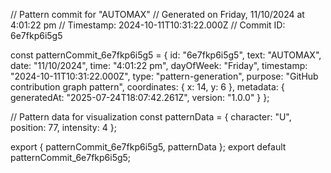 // Pattern commit for "AUTOMAX"
// Generated on Friday, 11/10/2024 at 4:01:22 pm
// Timestamp: 2024-10-11T10:31:22.000Z
// Commit ID: 6e7fkp6i5g5

const patternCommit_6e7fkp6i5g5 = {
  id: "6e7fkp6i5g5",
  text: "AUTOMAX",
  date: "11/10/2024",
  time: "4:01:22 pm",
  dayOfWeek: "Friday",
  timestamp: "2024-10-11T10:31:22.000Z",
  type: "pattern-generation",
  purpose: "GitHub contribution graph pattern",
  coordinates: {
    x: 14,
    y: 6
  },
  metadata: {
    generatedAt: "2025-07-24T18:07:42.261Z",
    version: "1.0.0"
  }
};

// Pattern data for visualization
const patternData = {
  character: "U",
  position: 77,
  intensity: 4
};

export { patternCommit_6e7fkp6i5g5, patternData };
export default patternCommit_6e7fkp6i5g5;

